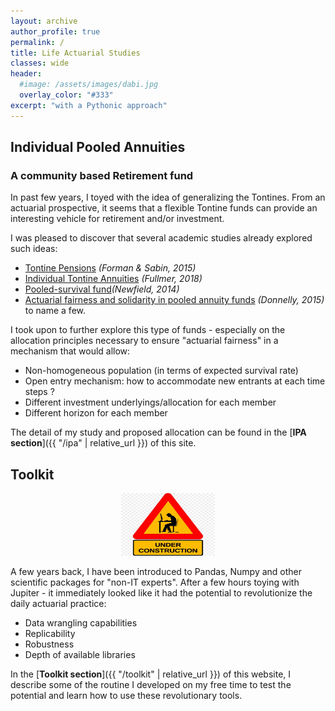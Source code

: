```yaml
---
layout: archive
author_profile: true
permalink: /
title: Life Actuarial Studies
classes: wide
header:
  #image: /assets/images/dabi.jpg
  overlay_color: "#333"
excerpt: "with a Pythonic approach"
---
```


## Individual Pooled Annuities
### A community based Retirement fund

In past few years, I toyed with the idea of generalizing the Tontines. From an actuarial prospective, it seems that a flexible Tontine funds can provide an interesting vehicle for retirement and/or investment.

I was pleased to discover that several academic studies already explored such ideas:
* [Tontine Pensions](https://scholarship.law.upenn.edu/penn_law_review/vol163/iss3/3/) *(Forman & Sabin, 2015)*
* [Individual Tontine Annuities](https://ssrn.com/abstract=3217551) *(Fullmer, 2018)*
* [Pooled-survival fund](https://www.actuaries.asn.au/Library/Events/FSF/2014/NewfieldPostRetirementPaper140505.pdf)*(Newfield, 2014)*
* [Actuarial fairness and solidarity in pooled annuity funds](https://arxiv.org/abs/1311.5120) *(Donnelly, 2015)* to name a few.


I took upon to further explore this type of funds - especially on the allocation principles necessary to ensure "actuarial fairness" in a mechanism that would allow:
* Non-homogeneous population (in terms of expected survival rate)
* Open entry mechanism: how to accommodate new entrants at each time steps ?
* Different investment underlyings/allocation for each member
* Different horizon for each member

The detail of my study and proposed allocation can be found in the [**IPA section**]({{ "/ipa" | relative_url }}) of this site.


## Toolkit

<div>
 <p align="center">
   <img src="assets/images/wip_small.jpg" alt="wip"
 	   title="Under Construction" width="150" height="100" />
 </p>
</div>

A few years back, I have been introduced to Pandas, Numpy and other scientific packages for "non-IT experts". After a few hours toying with Jupiter - it immediately looked like it had the potential to revolutionize the daily actuarial practice:
* Data wrangling capabilities
* Replicability
* Robustness
* Depth of available libraries

In the [**Toolkit section**]({{ "/toolkit" | relative_url }}) of this website, I describe some of the routine I developed on my free time to test the potential and learn how to use these revolutionary tools.
